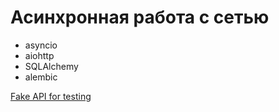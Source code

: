 # Асинхронная работа с сетью

- asyncio
- aiohttp
- SQLAlchemy
- alembic

[Fake API for testing](https://jsonplaceholder.typicode.com/)

